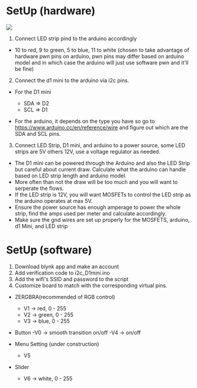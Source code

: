 # SetUp (hardware)
![](https://ae01.alicdn.com/kf/HTB1Ks1uH3mTBuNjy1Xbq6yMrVXaY.jpg)
1) Connect LED strip pind to the arduino accordingly
  - 10 to red, 9 to green, 5 to blue, 11 to white (chosen to take advantage of hardware pwn pins on arduino, pwn pins may differ based on arduino model and in which case the arduino will just use software pwn and it'll be fine)
2) Connect the d1 mini to the arduino via i2c pins.
- For the D1 mini 
  - SDA => D2
  - SCL => D1
  
 - For the arduino, it depends on the type you have so go to https://www.arduino.cc/en/reference/wire and figure out which are the SDA and SCL pins.

3) Connect LED Strip, D1 mini, and arduino to a power source, some LED strips are 5V others 12V, use a voltage regulator as needed.
  
  - The D1 mini can be powered through the Arduino and also the LED Strip but careful about current draw. Calculate what the arduino can handle based on LED strip length and arduino model.
  - More often than not the draw will be too much and you will want to serperate the flows.
  - If the LED strip is 12V, you will want MOSFETs to control the LED strip as the arduino operates at max 5V.
  - Ensure the power source has enough amperage to power the whole strip, find the amps used per meter and calculate accordingly.
  - Make sure the gnd wires are set up properly for the MOSFETS, arduino, d1 Mini, and LED strip

  
# SetUp (software)
1) Download blynk app and make an account
2) Add verification code to i2c_D1mini.ino
3) Add the wifi's SSID and password to the script
4) Customize board to match with the corresponding virtual pins.

- ZERGBRA(recommended of RGB control) 
  - V1 -> red, 0 - 255 
  - V2 -> green, 0 - 255 
  - V3 -> blue, 0 - 255

- Button
  -V0 -> smooth transition on/off
  -V4 -> on/off

- Menu Setting (under construction)
  - V5
  
- Slider
  - V6 -> white, 0 - 255
